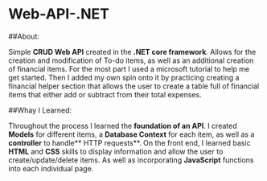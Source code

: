 # Web-API-.NET

##About: 

Simple **CRUD Web API** created in the **.NET core framework**. Allows for the creation and modification of To-do items, as well as an additional creation of financial items.
For the most part I used a microsoft tutorial to help me get started. Then I added my own spin onto it by practicing creating a financial helper section that allows the user
to create a table full of financial items that either add or subtract from their total expenses. 

##Whay I Learned: 

Throughout the process I learned the **foundation of an API**. I created **Models** for different items, a **Database Context** for each item, as well as a **controller** to handle** HTTP requests**.
On the front end, I learned basic **HTML** and **CSS** skills to display information and allow the user to create/update/delete items. As well as incorporating **JavaScript** functions into each individual page.  
